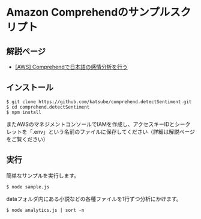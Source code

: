 # Amazon Comprehendのサンプルスクリプト

## 解説ページ
* [[AWS] Comprehendで日本語の感情分析を行う](https://blog.katsubemakito.net/aws/comprehend-detectsentiment)

## インストール
```shellsession
$ git clone https://github.com/katsube/comprehend.detectSentiment.git
$ cd comprehend.detectSentiment
$ npm install
```

またAWSのマネジメントコンソールでIAMを作成し、アクセスキーIDとシークレットを「.env」という名前のファイルに保存してください（詳細は解説ページをご覧ください）

## 実行
簡単なサンプルを実行します。
```shellsession
$ node sample.js
```

dataフォルダ内にある小説などの各種ファイルを1行ずつ分析にかけます。
```shellsession
$ node analytics.js | sort -n
```


